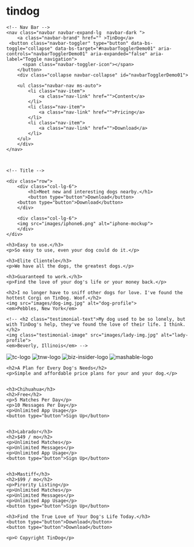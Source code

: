 # tindog
<!DOCTYPE html>
<html>

<head>
  <meta charset="utf-8">
  <title>TinDog</title>
  
  <link rel="preconnect" href="https://fonts.googleapis.com"><link rel="preconnect" href="https://fonts.gstatic.com" crossorigin><link href="https://fonts.googleapis.com/css2?family=Montserrat&family=Ubuntu&display=swap" rel="stylesheet">

 

  <link href="https://cdn.jsdelivr.net/npm/bootstrap@5.3.0-alpha1/dist/css/bootstrap.min.css" rel="stylesheet" integrity="sha384-GLhlTQ8iRABdZLl6O3oVMWSktQOp6b7In1Zl3/Jr59b6EGGoI1aFkw7cmDA6j6gD" crossorigin="anonymous">
  <script src="https://cdn.jsdelivr.net/npm/bootstrap@5.3.0-alpha1/dist/js/bootstrap.bundle.min.js" integrity="sha384-w76AqPfDkMBDXo30jS1Sgez6pr3x5MlQ1ZAGC+nuZB+EYdgRZgiwxhTBTkF7CXvN" crossorigin="anonymous"></script>
  <link rel="stylesheet" href="styles.css">

</head>

<body>

  <section id="title">

    <!-- Nav Bar -->
    <nav class="navbar navbar-expand-lg  navbar-dark ">
        <a class="navbar-brand" href="" >TinDog</a>
     <button class="navbar-toggler" type="button" data-bs-toggle="collapse" data-bs-target="#navbarTogglerDemo01" aria-controls="navbarTogglerDemo01" aria-expanded="false" aria-label="Toggle navigation">
          <span class="navbar-toggler-icon"></span>
        </button>
        <div class="collapse navbar-collapse" id="navbarTogglerDemo01">
        
        <ul class="navbar-nav ms-auto">
            <li class="nav-item">
                <a class="nav-link" href="">Content</a>
            </li>
            <li class="nav-item">
                <a class="nav-link" href="">Pricing</a>
            </li>
            <li class="nav-item">
                <a class="nav-link" href="">Download</a>
            </li>
        </ul>
        </div>
    </nav>



    <!-- Title -->

    <div class="row">
        <div class="col-lg-6">
            <h1>Meet new and interesting dogs nearby.</h1>
            <button type="button">Download</button>
        <button type="button">Download</button>
        </div>
    
        <div class="col-lg-6">
        <img src="images/iphone6.png" alt="iphone-mockup">
        </div>
    </div>
  </section>


  <!-- Features -->

  <section id="features">

    <h3>Easy to use.</h3>
    <p>So easy to use, even your dog could do it.</p>

    <h3>Elite Clientele</h3>
    <p>We have all the dogs, the greatest dogs.</p>

    <h3>Guaranteed to work.</h3>
    <p>Find the love of your dog's life or your money back.</p>

  </section>


  <!-- Testimonials -->

  <section id="testimonials">

    <h2>I no longer have to sniff other dogs for love. I've found the hottest Corgi on TinDog. Woof.</h2>
    <img src="images/dog-img.jpg" alt="dog-profile">
    <em>Pebbles, New York</em>

    <!-- <h2 class="testimonial-text">My dog used to be so lonely, but with TinDog's help, they've found the love of their life. I think.</h2>
    <img class="testimonial-image" src="images/lady-img.jpg" alt="lady-profile">
    <em>Beverly, Illinois</em> -->

  </section>


  <!-- Press -->

  <section id="press">
    <img src="images/techcrunch.png" alt="tc-logo">
    <img src="images/tnw.png" alt="tnw-logo">
    <img src="images/bizinsider.png" alt="biz-insider-logo">
    <img src="images/mashable.png" alt="mashable-logo">

  </section>


  <!-- Pricing -->

  <section id="pricing">

    <h2>A Plan for Every Dog's Needs</h2>
    <p>Simple and affordable price plans for your and your dog.</p>


    <h3>Chihuahua</h3>
    <h2>Free</h2>
    <p>5 Matches Per Day</p>
    <p>10 Messages Per Day</p>
    <p>Unlimited App Usage</p>
    <button type="button">Sign Up</button>


    <h3>Labrador</h3>
    <h2>$49 / mo</h2>
    <p>Unlimited Matches</p>
    <p>Unlimited Messages</p>
    <p>Unlimited App Usage</p>
    <button type="button">Sign Up</button>


    <h3>Mastiff</h3>
    <h2>$99 / mo</h2>
    <p>Pirority Listing</p>
    <p>Unlimited Matches</p>
    <p>Unlimited Messages</p>
    <p>Unlimited App Usage</p>
    <button type="button">Sign Up</button>

  </section>


  <!-- Call to Action -->

  <section id="cta">

    <h3>Find the True Love of Your Dog's Life Today.</h3>
    <button type="button">Download</button>
    <button type="button">Download</button>

  </section>


  <!-- Footer -->

  <footer id="footer">

    <p>© Copyright TinDog</p>

  </footer>


</body>

</html>
